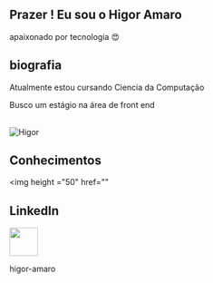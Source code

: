 ## Prazer ! Eu sou o Higor Amaro

apaixonado por tecnologia 😍 
## biografia
 Atualmente estou cursando Ciencia da Computação
 
 Busco um estágio na área de front end

<div  style="display:inline_block"><br>
  
  <img alight="right" alt="Higor" src="https://cdn.discordapp.com/attachments/887510228860534787/887510265283874816/perfi.gif">

</div>

## Conhecimentos
<img height ="50" href=""

## LinkedIn 
   <img height="50" src="https://cdn2.iconfinder.com/data/icons/social-icon-3/512/social_style_3_in-306.png" href="https://www.linkedin.com/in/higor-amaro"/>

higor-amaro
